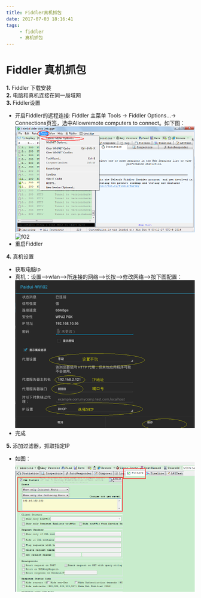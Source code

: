 ```yaml
---
title: Fiddler真机抓包
date: 2017-07-03 18:16:41
tags: 
     - fiddler
     - 真机抓包
---
```


# Fiddler 真机抓包 #

**1.** Fiddler 下载安装  
**2.** 电脑和真机连接在同一局域网  
**3.** Fiddler设置  

- 开启Fiddler的远程连接: Fiddler 主菜单 Tools -> Fiddler Options…-> Connections页签，选中Allowremote computers to connect。如下图：![f01](/assets/img/fiddler/fiddler_img01.png) ![f02](/asset/img/fiddler/fiddler_img02.png) 
- 重启Fiddler  

**4.** 真机设置  

- 获取电脑ip
- 真机：设置-->wlan-->所连接的网络-->长按-->修改网络-->按下图配置： ![f03](/assets/img/fiddler/fiddler_img03.png) 
- 完成 

**5.** 添加过滤器，抓取指定IP

* 如图：![f04](/assets/img/fiddler/fiddler_img04.png)

